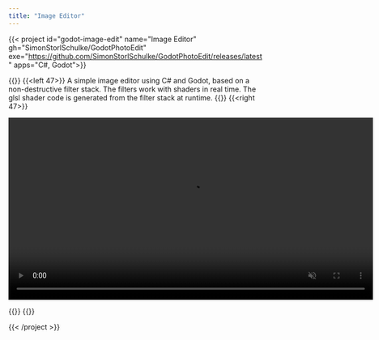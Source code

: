 ```yaml
---
title: "Image Editor"
---
```


{{< project id="godot-image-edit" name="Image Editor" gh="SimonStorlSchulke/GodotPhotoEdit" exe="https://github.com/SimonStorlSchulke/GodotPhotoEdit/releases/latest" apps="C#, Godot">}}


{{<twoculumn>}}
{{<left 47>}}
A simple image editor using C# and Godot, based on a non-destructive filter stack. The filters work with shaders in real time. The glsl shader code is generated from the filter stack at runtime.
{{</left>}}
{{<right 47>}}

<video width="720px" autoplay muted loop  controls>
  <source src="/pr/res/image_edit.mp4" type="video/mp4">
</video> 

{{</right>}}
{{</twoculumn>}}


{{< /project >}}